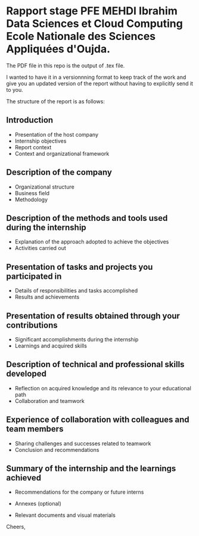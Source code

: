 # Rapport stage PFE MEHDI Ibrahim Data Sciences et Cloud Computing Ecole Nationale des Sciences Appliquées d'Oujda.

The PDF file in this repo is the output of .tex file.


I wanted to have it in a versionnning format to keep track of the work and give you an updated version of the report without having to explicitly send it to you.



The structure of the report is as follows: 

## Introduction

- Presentation of the host company
- Internship objectives
- Report context
- Context and organizational framework

## Description of the company

- Organizational structure
- Business field
- Methodology

## Description of the methods and tools used during the internship

- Explanation of the approach adopted to achieve the objectives
- Activities carried out

## Presentation of tasks and projects you participated in

- Details of responsibilities and tasks accomplished
- Results and achievements

## Presentation of results obtained through your contributions

- Significant accomplishments during the internship
- Learnings and acquired skills

## Description of technical and professional skills developed

- Reflection on acquired knowledge and its relevance to your educational path
- Collaboration and teamwork

## Experience of collaboration with colleagues and team members

- Sharing challenges and successes related to teamwork
- Conclusion and recommendations

## Summary of the internship and the learnings achieved

- Recommendations for the company or future interns
- Annexes (optional)

- Relevant documents and visual materials

Cheers,
